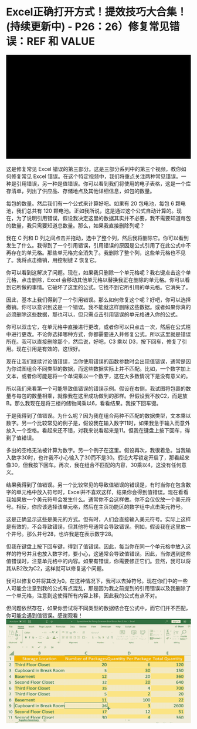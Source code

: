 # Excel正确打开方式！提效技巧大合集！(持续更新中) - P26：26）修复常见错误：REF 和 VALUE 

![](img/9774656d6cb77a781bf14c68a3ef7483_0.png)

这是修复常见 Excel 错误的第三部分。这是三部分系列中的第三个视频，教你如何修复常见 Excel 错误。在这个特定视频中，我们将重点关注两种常见错误。一种是引用错误，另一种是值错误。你可以看到我们将使用的电子表格，这是一个库存清单，列出了供应品、存储地点及其他详细信息，如包的数量。

每包的数量。然后我们有一个公式来计算好吧。如果有 20 包电池，每包 6 颗电池，我们总共有 120 颗电池。正如我所说，这是通过这个公式自动计算的。现在，为了说明引用错误，假设我决定这里的数据其实并不必要，我不需要知道每包的数量，我只需要知道总数量。那么，如果我直接删除列呢？

我在 C 列和 D 列之间点击并拖动，选中了整个列，然后我将删除它。你可以看到发生了什么。我得到了一个引用错误，引用错误的原因是公式引用了在此公式中不再存在的单元格。那些单元格完全消失了。我删除了整个列，这些单元格也不见了。我将点击撤销，用控制键 Z 恢复它。

你可以看到这解决了问题。现在，如果我只删除一个单元格呢？我右键点击这个单元格，点击删除，Excel 会移动其他单元格以替换我正在删除的单元格。你可以看到它所做的事情。它破坏了这里的公式。它找不到它所引用的单元格。它消失了。

因此，基本上我们得到了一个引用错误。那么如何修复这个呢？好吧，你可以选择撤销。你可以意识到这是一个错误。我不能就这样删除这些数据。或者如果你真的必须删除这些数据，那也可以，但只需点击引用错误的单元格进入你的公式。

你可以双击它，在单元格中直接进行更改，或者你可以只点击一次，然后在公式栏中进行更改。不论你选择哪种方式，你都需要进入并修复公式。所以这里就是错误所在。我可以直接删除那个，然后说，好吧，C3 乘以 D3，按下回车，修复了引用。现在引用是有效的，这很好。

现在让我们继续讨论值错误，当你使用错误的函数参数时会出现值错误，通常是因为你试图组合不同类型的数据，而这些数据实际上并不匹配。比如，一个数字加上文本，或者你可能是将一个单词乘以一个数字，这在大多数情况下是没有意义的。

所以我们来看第一个可能导致值错误的错误示例。假设在右侧，我试图将包裹的数量与每包的数量相乘，就像我在这里成功做到的那样。但假设我不放C2，而是放B。那么我现在是将三楼的储物间乘以6，看看结果。我按下回车键。

于是我得到了值错误。为什么呢？因为我在组合两种不匹配的数据类型，文本乘以数字。另一个比较常见的例子是，假设我在输入数字11时，如果我急于输入而意外放入一个空格。看起来还不错，对我来说看起来是11。但我在键盘上按下回车，得到了值错误。

多出的空格无法被计算为数字。另一个例子在这里。假设再次，我很着急。当我输入数字30时，也许我不小心输入了30而不是30。假设大写锁定开启了，那看起来像30，但我按下回车。再次，我在组合不匹配的内容，30乘以4，这没有任何意义。

结果我得到了值错误。另一个比较常见的导致值错误的错误是，有时当你在包含数字的单元格中放入符号时，Excel并不喜欢这样，结果你会得到值错误。现在看看我如果放一个美元符号会发生什么。通常你不会这样做。你不会仅仅放一个美元符号。相反，你应该选择该单元格，然后在主页功能区的数字组中点击美元符号。

这是正确显示这些是美元的方式。但有时，人们会直接输入美元符号。实际上这样是有效的，不会导致错误，但其他符号通常会导致错误。例如，假设我在这里放一个井号。那么井号28，也许我是在表示数字28。

但我在键盘上按下回车键，得到了值错误。因此，每当你在同一个单元格中放入这样的符号并且也放入数字时，要小心，这通常会导致值错误。因此，当你遇到这些值错误时，注意单元格中的内容。如果有错误，你需要修正它们。显然，我可以将其从B2改为C2，这样就可以修复这个问题。

我可以修复O并将其改为0。在这种情况下，我可以去掉符号。现在你们中的一些人可能会注意到我的公式有点混乱，那是因为我之前提到的引用错误以及我删除了一个单元格，注意到这使得所有内容上移，因此我的公式有点不对。

但问题依然存在，如果你尝试将不同类型的数据结合在公式中，而它们并不匹配，你可能会遇到值错误。感谢观看！![](img/9774656d6cb77a781bf14c68a3ef7483_2.png)
